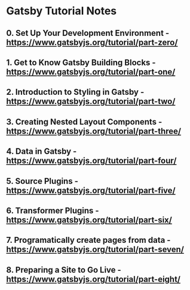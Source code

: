 # Gatsby Tutorial Notes

## 0. Set Up Your Development Environment - https://www.gatsbyjs.org/tutorial/part-zero/
## 1. Get to Know Gatsby Building Blocks - https://www.gatsbyjs.org/tutorial/part-one/
## 2. Introduction to Styling in Gatsby - https://www.gatsbyjs.org/tutorial/part-two/
## 3. Creating Nested Layout Components - https://www.gatsbyjs.org/tutorial/part-three/
## 4. Data in Gatsby - https://www.gatsbyjs.org/tutorial/part-four/
## 5. Source Plugins - https://www.gatsbyjs.org/tutorial/part-five/
## 6. Transformer Plugins - https://www.gatsbyjs.org/tutorial/part-six/
## 7. Programatically create pages from data - https://www.gatsbyjs.org/tutorial/part-seven/
## 8. Preparing a Site to Go Live - https://www.gatsbyjs.org/tutorial/part-eight/
